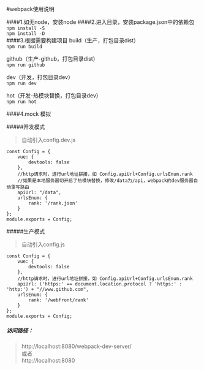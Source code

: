 #webpack使用说明

####1.如无node，安装node 
####2.进入目录，安装package.json中的依赖包
`npm install -S`  
`npm install -D`  
####3.根据需要构建项目
build（生产，打包目录dist）  
`npm run build`

github（生产-github，打包目录dist）  
`npm run github`

dev（开发，打包目录dev）  
`npm run dev`

hot（开发-热模块替换，打包目录dev）  
`npm run hot`

####4.mock 模拟

#####开发模式
>自动引入config.dev.js
```
const Config = {
    vue: {
        devtools: false
    },
    //http请求时，进行url地址拼接，如 Config.apiUrl+Config.urlsEnum.rank
    //如果是本地服务器切开启了热模块替换，修改/data为/api，webpack的dev服务器自动重写路由
    apiUrl: "/data",
    urlsEnum: {
        rank: '/rank.json'
    }
};
module.exports = Config;
```

#####生产模式
>自动引入config.js
```
const Config = {
    vue: {
        devtools: false
    },
    //http请求时，进行url地址拼接，如 Config.apiUrl+Config.urlsEnum.rank
    apiUrl: ('https:' == document.location.protocol ? 'https:' : 'http:') + "//www.github.com",
    urlsEnum: {
        rank: '/webfront/rank'
    }
};
module.exports = Config;
```

##### 访问路径：
>http://localhost:8080/webpack-dev-server/  
>或者  
>http://localhost:8080

